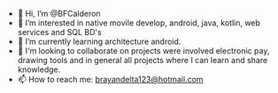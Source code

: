 - 👋 Hi, I’m @BFCalderon
- 👀 I’m interested in native movile develop, android, java, kotlin, web services and SQL BD's
- 🌱 I’m currently learning architecture android.
- 💞️ I'm looking to collaborate on projects were involved electronic pay, drawing tools and in general all projects where I can learn and share knowledge.
- 📫 How to reach me: brayandelta123@hotmail.com

<!---
BFCalderon/BFCalderon is a ✨ special ✨ repository because its `README.md` (this file) appears on your GitHub profile.
You can click the Preview link to take a look at your changes.
--->

